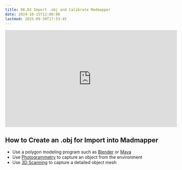 ```yaml
---
title: 08.03 Import .obj and Calibrate Madmapper
date: 2024-10-15T12:00:00
lastmod: 2025-09-30T17:53:45
---
```


<div class="video-grid">
<div class="iframe-16-9-container">
<iframe class="youTubeIframe" width="560" height="315" src="https://www.youtube.com/embed/YblkYxNtGnE?si=9Doj_Mw5jzCp8Pfz" title="YouTube video player" frameborder="0" allow="accelerometer; autoplay; clipboard-write; encrypted-media; gyroscope; picture-in-picture; web-share" referrerpolicy="strict-origin-when-cross-origin" allowfullscreen></iframe>
</div>
</div>

## How to Create an .obj for Import into Madmapper

- Use a polygon modeling program such as [Blender](../../../../3d-modeling/blender/blender.md) or [Maya](../../../../3d-modeling/maya/maya.md)
- Use [Photogrammetry](../../../../3d-modeling/photogrammetry.md) to capture an object from the environment
- Use [3D Scanning](../../../../3d-modeling/3d-scanning.md) to capture a detailed object mesh
